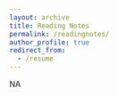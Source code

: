```yaml
---
layout: archive
title: Reading Notes
permalink: /readingnotes/
author_profile: true
redirect_from:
  - /resume
---
```



NA
